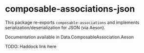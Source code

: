 # composable-associations-json

This package re-exports `composable-associations` and implements serialization/deserialization for JSON (via Aeson). 

Documentation available in Data.ComposableAssociation.Aeson

TODO: Haddock link here
